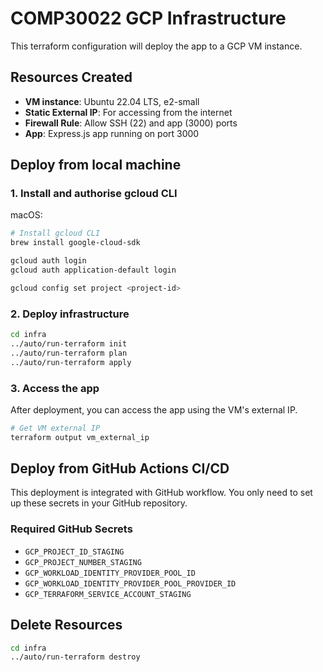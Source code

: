 # COMP30022 GCP Infrastructure

This terraform configuration will deploy the app to a GCP VM instance.

## Resources Created

- **VM instance**: Ubuntu 22.04 LTS, e2-small
- **Static External IP**: For accessing from the internet
- **Firewall Rule**: Allow SSH (22) and app (3000) ports
- **App**: Express.js app running on port 3000

## Deploy from local machine

### 1. Install and authorise gcloud CLI

macOS:
```bash
# Install gcloud CLI
brew install google-cloud-sdk

gcloud auth login
gcloud auth application-default login

gcloud config set project <project-id>
```

### 2. Deploy infrastructure

```bash
cd infra
../auto/run-terraform init
../auto/run-terraform plan
../auto/run-terraform apply
```

### 3. Access the app

After deployment, you can access the app using the VM's external IP.

```bash
# Get VM external IP
terraform output vm_external_ip
```

## Deploy from GitHub Actions CI/CD

This deployment is integrated with GitHub workflow. You only need to set up these secrets in your GitHub repository.

### Required GitHub Secrets

- `GCP_PROJECT_ID_STAGING`
- `GCP_PROJECT_NUMBER_STAGING`
- `GCP_WORKLOAD_IDENTITY_PROVIDER_POOL_ID`
- `GCP_WORKLOAD_IDENTITY_PROVIDER_POOL_PROVIDER_ID`
- `GCP_TERRAFORM_SERVICE_ACCOUNT_STAGING`

## Delete Resources

```bash
cd infra
../auto/run-terraform destroy
```
